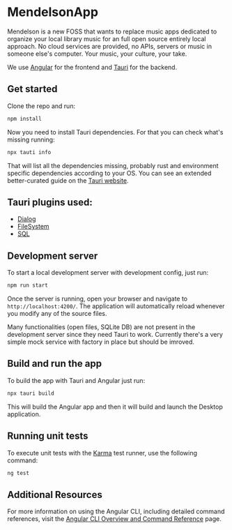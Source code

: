 # MendelsonApp

Mendelson is a new FOSS that wants to replace music apps dedicated to organize your local library music for an full open source entirely local approach. No cloud services are provided, no APIs, servers or music in someone else's computer. Your music, your culture, your take.

We use [Angular](https://angular.dev/) for the frontend and [Tauri](https://v2.tauri.app/) for the backend.

## Get started

Clone the repo and run:

```bash
npm install
```

Now you need to install Tauri dependencies. For that you can check what's missing running:

```bash
npx tauti info
```

That will list all the dependencies missing, probably rust and environment specific dependencies according to your OS. You can see an extended better-curated guide on the [Tauri website](https://v2.tauri.app/start/prerequisites/).

## Tauri plugins used:

- [Dialog](https://v2.tauri.app/plugin/dialog/)
- [FileSystem](https://v2.tauri.app/plugin/file-system/)
- [SQL](https://v2.tauri.app/plugin/sql/)

## Development server

To start a local development server with development config, just run:

```bash
npm run start
```

Once the server is running, open your browser and navigate to `http://localhost:4200/`. The application will automatically reload whenever you modify any of the source files.

Many functionalities (open files, SQLite DB) are not present in the development server since they need Tauri to work. Currently there's a very simple mock service with factory in place but should be imroved.

## Build and run the app

To build the app with Tauri and Angular just run:

```bash
npx tauri build
```

This will build the Angular app and then it will build and launch the Desktop application.

## Running unit tests

To execute unit tests with the [Karma](https://karma-runner.github.io) test runner, use the following command:

```bash
ng test
```

## Additional Resources

For more information on using the Angular CLI, including detailed command references, visit the [Angular CLI Overview and Command Reference](https://angular.dev/tools/cli) page.
